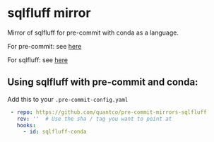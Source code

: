 # sqlfluff mirror

Mirror of sqlfluff for pre-commit with conda as a language.

For pre-commit: see [here](https://github.com/pre-commit/pre-commit)

For sqlfluff: see [here](https://github.com/sqlfluff/sqlfluff)

## Using sqlfluff with pre-commit and conda:

Add this to your `.pre-commit-config.yaml`

```yaml
 - repo: https://github.com/quantco/pre-commit-mirrors-sqlfluff
   rev: ''  # Use the sha / tag you want to point at
   hooks:
     - id: sqlfluff-conda
```
